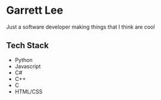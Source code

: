 # Garrett Lee

Just a software developer making things that I think are cool

## Tech Stack
- Python
- Javascript
- C#
- C++
- C
- HTML/CSS
